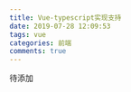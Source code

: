 ```yaml
---
title: Vue-typescript实现支持
date: 2019-07-28 12:09:53
tags: vue
categories: 前端
comments: true
---
```


待添加
